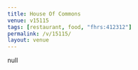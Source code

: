 ```yaml
---
title: House Of Commons
venue: v15115
tags: [restaurant, food, "fhrs:412312"]
permalink: /v/15115/
layout: venue
---
```

null